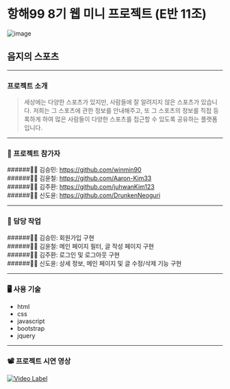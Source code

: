 # 항해99 8기 웹 미니 프로젝트 (E반 11조)

![image](https://international.berkeley.edu/sites/default/files/event-photos/Sports.png)

## 음지의 스포츠

---

### 프로젝트 소개

> 세상에는 다양한 스포츠가 있지만, 사람들에 잘 알려지지 않은 스포츠가 있습니다.
> 저희는 그 스포츠에 관한 정보를 안내해주고, 또 그 스포츠의 정보를 직접 등록하게 하여 많은 사람들이 다양한 스포츠를 접근할 수 있도록 공유하는 플랫폼입니다.

---

### 👥 프로젝트 참가자

######👨‍💻 김승민: https://github.com/winmin90  
######👨‍💻 김윤철: https://github.com/Aaron-Kim33  
######👨‍💻 김주환: https://github.com/juhwanKim123  
######👨‍💻 신도윤: https://github.com/DrunkenNeoguri  

---

### 👥 담당 작업

######👨‍💻 김승민: 회원가입 구현  
######👨‍💻 김윤철: 메인 페이지 필터, 글 작성 페이지 구현  
######👨‍💻 김주환: 로그인 및 로그아웃 구현  
######👨‍💻 신도윤: 상세 정보, 메인 페이지 및 글 수정/삭제 기능 구현  

---

### 🖥️ 사용 기술

- html
- css
- javascript
- bootstrap
- jquery

---

### 📽️ 프로젝트 시연 영상

[![Video Label](https://media-sparta.s3.amazonaws.com/media/tempvideos/20220714/화면_캡처_2022-07-14_150731_760.png)](https://youtu.be/toCvrrmxqr0)
